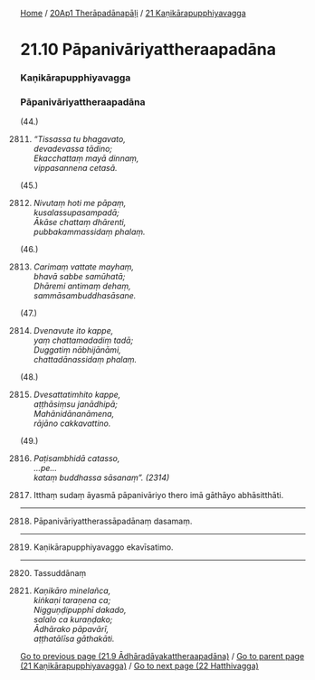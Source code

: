 
[Home](/) / [20Ap1 Therāpadānapāḷi](../../20Ap1.md) / [21 Kaṇikārapupphiyavagga](../21.md)

# 21.10 Pāpanivāriyattheraapadāna

### Kaṇikārapupphiyavagga

### Pāpanivāriyattheraapadāna

(44.)

2811. _“Tissassa tu bhagavato,_  
_devadevassa tādino;_  
_Ekacchattaṃ mayā dinnaṃ,_  
_vippasannena cetasā._  


(45.)

2812. _Nivutaṃ hoti me pāpaṃ,_  
_kusalassupasampadā;_  
_Ākāse chattaṃ dhārenti,_  
_pubbakammassidaṃ phalaṃ._  


(46.)

2813. _Carimaṃ vattate mayhaṃ,_  
_bhavā sabbe samūhatā;_  
_Dhāremi antimaṃ dehaṃ,_  
_sammāsambuddhasāsane._  


(47.)

2814. _Dvenavute ito kappe,_  
_yaṃ chattamadadiṃ tadā;_  
_Duggatiṃ nābhijānāmi,_  
_chattadānassidaṃ phalaṃ._  


(48.)

2815. _Dvesattatimhito kappe,_  
_aṭṭhāsiṃsu janādhipā;_  
_Mahānidānanāmena,_  
_rājāno cakkavattino._  


(49.)

2816. _Paṭisambhidā catasso,_  
_…pe…_  
_kataṃ buddhassa sāsanaṃ”. (2314)_  


2817. Itthaṃ sudaṃ āyasmā pāpanivāriyo thero imā gāthāyo abhāsitthāti.

---

2818. Pāpanivāriyattherassāpadānaṃ dasamaṃ.



---

2819. Kaṇikārapupphiyavaggo ekavīsatimo.



---

2820. Tassuddānaṃ



2821. _Kaṇikāro minelañca,_  
_kiṅkaṇi taraṇena ca;_  
_Nigguṇḍipupphī dakado,_  
_salalo ca kuraṇḍako;_  
_Ādhārako pāpavārī,_  
_aṭṭhatālīsa gāthakāti._  


[Go to previous page (21.9 Ādhāradāyakattheraapadāna)](21.9.md) / [Go to parent page (21 Kaṇikārapupphiyavagga)](../21.md) / [Go to next page (22 Hatthivagga)](../22.md)


